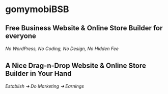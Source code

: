 # gomymobiBSB

## Free Business Website &amp; Online Store Builder for everyone

###### No WordPress, No Coding, No Design, No Hidden Fee

## A Nice Drag-n-Drop Website & Online Store Builder in Your Hand

###### Establish ➜ Do Marketing ➜ Earnings
